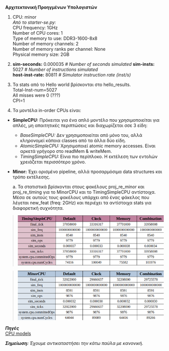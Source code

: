 **Αρχιτεκτονική Προηγμένων Υπολογιστών**
1. CPU: minor  
   _Από το starter-se.py:_  
   CPU frequency: 1GHz  
   Number of CPU cores: 1  
   Type of memory to use: DDR3-1600-8x8  
   Number of memory channels: 2  
   Number of memory ranks per channel: None  
   Physical memory size: 2GB  


2. **sim-seconds:**                                   0.000035                       _# Number of seconds simulated_ 
   **sim-insts:**                                        5027                       _# Number of instructions simulated_  
   **host-inst-rate:**                                  80811                       _# Simulator instruction rate (inst/s)_  


3. Τα stats από το Hello world βρίσκονται στο hello_results.  
   Total-Inst-num=5027  
   All misses were 0 (???)  
   CPI=1  
   

4. Τα μοντέλα in-order CPUs είναι:  
* **SimpleCPU:** Πρόκειται για ένα απλό μοντέλο που χρησιμοποιείται για απλές, μη απαιτητικές περιπτώσεις και διαχωρίζεται σσε 3 είδη:  
  * _BaseSimpleCPU:_ Δεν χρησιμοποιείται από μόνο του, αλλά κληρονομεί κάποια classes από τα άλλα δύο είδη. 
  * _AtomicSimpleCPU:_ Χρησιμοποιεί atomic memory accesses. Είναι αρκετά γρήγορο στο readMem & writeMem.
  * _TimingSimpleCPU:_ Είνια πιο περίπλοκο. Η εκτέλεση των εντολών χρειάζεται περισσότερο χρόνο.
* **Minor:** Έχει ορισμένο pipeline, αλλά προσαρμόσιμα data structures και τρόπο εκτέλεσης.  
  
  
  a. Τα στατιστικά βρίσκονται στους φακέλους proj_re_minor και proj_re_timing για το MinorCPU και το TimingSimpleCPU αντίστοιχα. Μέσα σε αυτούς τους φακέλους υπάρχει από ένας φάκελος που λέγεται new_feat (freq: 2GHz) και περιέχει τα αντίστοιχα stats για διαφορετική συχνότητα.  
  
  
>![different-stats-minor](https://github.com/Rallu921/ArchProject1/blob/main/different_stats_timing.png)  

>![different-stats-timing](https://github.com/Rallu921/ArchProject1/blob/main/different_stats_minor.png)  





_**Πηγές**_  
[CPU models](https://www.gem5.org/documentation/general_docs/cpu_models/SimpleCPU)

_**Σημείωση:** Έχουμε αντικαταστήσει την κάτω παύλα με κανονική._
